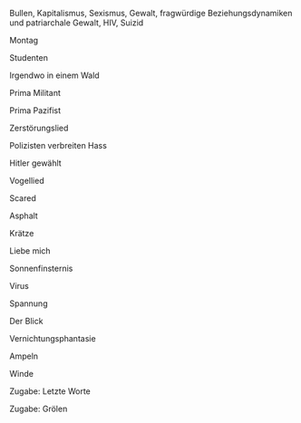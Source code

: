 Bullen, Kapitalismus, Sexismus, Gewalt, fragwürdige Beziehungsdynamiken und patriarchale Gewalt, HIV, Suizid

Montag

Studenten

Irgendwo in einem Wald

Prima Militant

Prima Pazifist

Zerstörungslied

Polizisten verbreiten Hass

Hitler gewählt

Vogellied

Scared

Asphalt

Krätze

Liebe mich

Sonnenfinsternis

Virus

Spannung

Der Blick

Vernichtungsphantasie

Ampeln

Winde

Zugabe: Letzte Worte

Zugabe: Grölen



